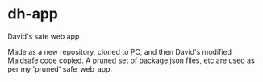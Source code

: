 # dh-app
David's safe web app

Made as a new repository, cloned to PC, and then David's modified Maidsafe code copied.
A pruned set of package.json files, etc are used as per my 'pruned' safe_web_app.
